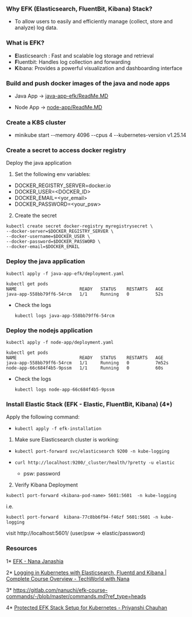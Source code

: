 ### Why EFK (Elasticsearch, FluentBit, Kibana) Stack?

- To allow users to easily and efficiently manage (collect, store and analyze) log data.

### What is EFK?

- **E**lasticsearch : Fast and scalable log storage and retrieval
- **F**luentbit: Handles log collection and forwarding
- **K**ibana:  Provides a powerful visualization and dashboarding interface

### Build and push docker images of the java and node apps

- Java App -> [java-app-efk/ReadMe.MD](java-app-efk/ReadMe.MD)

- Node App -> [node-app/ReadMe.MD](node-app/ReadMe.MD)

### Create a K8S cluster

- minikube start --memory 4096 --cpus 4 --kubernetes-version v1.25.14

### Create a secret to access docker registry
Deploy the java application
1. Set the following env variables:
  - DOCKER_REGISTRY_SERVER=docker.io
  - DOCKER_USER=<DOCKER_ID>
  - DOCKER_EMAIL=<yor_email>
  - DOCKER_PASSWORD=<your_psw>

2. Create the secret

```
kubectl create secret docker-registry myregistrysecret \
--docker-server=$DOCKER_REGISTRY_SERVER \
--docker-username=$DOCKER_USER \
--docker-password=$DOCKER_PASSWORD \
--docker-email=$DOCKER_EMAIL 
```

### Deploy the java application

```kubectl apply -f java-app-efk/deployment.yaml```

```
kubectl get pods
NAME                        READY   STATUS    RESTARTS   AGE
java-app-558bb79ff6-54rcm   1/1     Running   0          52s
```

- Check the logs

   ```kubectl logs java-app-558bb79ff6-54rcm```

### Deploy the nodejs application

```kubectl apply -f node-app/deployment.yaml```   

```
kubectl get pods
NAME                        READY   STATUS    RESTARTS   AGE
java-app-558bb79ff6-54rcm   1/1     Running   0          7m52s
node-app-66c684f4b5-9pssm   1/1     Running   0          60s
```

- Check the logs

   ```kubectl logs node-app-66c684f4b5-9pssm```

### Install Elastic Stack (EFK - Elastic, FluentBit, Kibana) (4*)

Apply the following command:

- ```kubectl apply -f efk-installation```

1. Make sure Elasticsearch cluster is working:

- ```kubectl port-forward svc/elasticsearch 9200 -n kube-logging```

- ```curl http://localhost:9200/_cluster/health/?pretty -u elastic```
  - psw: password

2. Verify Kibana Deployment 

```kubectl port-forward <kibana-pod-name> 5601:5601  -n kube-logging```

i.e.

```kubectl port-forward  kibana-77c8bb6f94-f46zf 5601:5601 -n kube-logging```

visit http://localhost:5601/ (user/psw -> elastic/password)


### Resources
1* [EFK - Nana Janashia](https://gitlab.com/nanuchi/efk-course-commands)

2* [Logging in Kubernetes with Elasticsearch, Fluentd and Kibana | Complete Course Overview - TechWorld with Nana](https://www.youtube.com/watch?v=I5c8Pfg2tys)

3* https://gitlab.com/nanuchi/efk-course-commands/-/blob/master/commands.md?ref_type=heads

4* [Protected EFK Stack Setup for Kubernetes - Priyanshi Chauhan](https://blog.opstree.com/2023/01/24/protected-efk-stack-setup-for-kubernetes/)